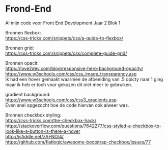 # Frond-End <br/>
Al mijn code voor Front End Development Jaar 2 Blok 1 <br/>


Bronnen flexbox: <br/>
https://css-tricks.com/snippets/css/a-guide-to-flexbox/ <br/>

Bronnen grid: <br/>
https://css-tricks.com/snippets/css/complete-guide-grid/ <br/>

Bronnen opacit:<br/>
https://love2dev.com/blog/responsive-hero-background-opacity/ <br/>
https://www.w3schools.com/css/css_image_transparency.asp <br/>
Ik had een hover gemaakt waarmee de afbeelding van .5 opicty naar 1 ging maar ik heb er toch voor gekozen dit niet meer te gebruiken. <br/>


gradient background: <br/>
https://www.w3schools.com/css/css3_gradients.asp <br/>
Even snel opgezocht hoe de code hiervan ook alweer was. <br/>


Bronnen checkbox styling: <br/>
https://css-tricks.com/the-checkbox-hack/ <br/>
https://stackoverflow.com/questions/7642277/css-styled-a-checkbox-to-look-like-a-button-is-there-a-hover <br/>
http://jsfiddle.net/zAFND/4/ <br/>
https://github.com/flatlogic/awesome-bootstrap-checkbox/issues/77 <br/>
